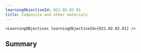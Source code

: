 ```yaml
---
learningObjectiveId: 021.02.02.01
title: Composite and other materials
---
```


```tsx eval
<LearningOBjectives learningObjectiveId={021.02.02.01} />
```

## Summary
